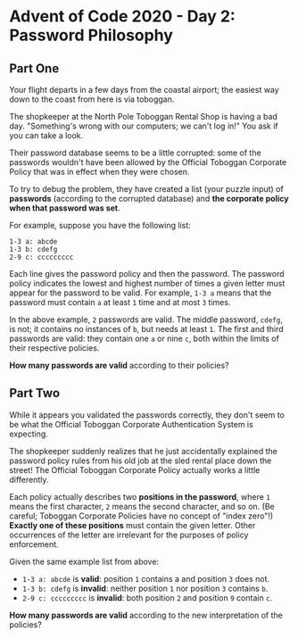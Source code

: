 # Advent of Code 2020 - Day 2: Password Philosophy

## Part One

Your flight departs in a few days from the coastal airport; the easiest way
down to the coast from here is via toboggan.

The shopkeeper at the North Pole Toboggan Rental Shop is having a bad day.
"Something's wrong with our computers; we can't log in!" You ask if you can
take a look.

Their password database seems to be a little corrupted: some of the passwords
wouldn't have been allowed by the Official Toboggan Corporate Policy that was
in effect when they were chosen.

To try to debug the problem, they have created a list (your puzzle input) of
**passwords** (according to the corrupted database) and **the corporate
policy when that password was set**.

For example, suppose you have the following list:

```
1-3 a: abcde
1-3 b: cdefg
2-9 c: ccccccccc
```

Each line gives the password policy and then the password. The password policy
indicates the lowest and highest number of times a given letter must appear for
the password to be valid. For example, `1-3 a` means that the password must
contain `a` at least `1` time and at most `3` times.

In the above example, `2` passwords are valid. The middle password, `cdefg`, is not;
it contains no instances of `b`, but needs at least `1`. The first and third
passwords are valid: they contain one `a` or nine `c`, both within the limits of
their respective policies.

**How many passwords are valid** according to their policies?

## Part Two

While it appears you validated the passwords correctly, they don't seem to be
what the Official Toboggan Corporate Authentication System is expecting.

The shopkeeper suddenly realizes that he just accidentally explained the password
policy rules from his old job at the sled rental place down the street! The 
Official Toboggan Corporate Policy actually works a little differently.

Each policy actually describes two **positions in the password**, where `1` means
the first character, `2` means the second character, and so on. (Be careful;
Toboggan Corporate Policies have no concept of "index zero"!) **Exactly one of
these positions** must contain the given letter. Other occurrences of the letter
are irrelevant for the purposes of policy enforcement.

Given the same example list from above:

- `1-3 a: abcde` is **valid**: position `1` contains a and position `3` does not.
- `1-3 b: cdefg` is **invalid**: neither position `1` nor position `3` contains `b`.
- `2-9 c: ccccccccc` is **invalid**: both position `2` and position `9` contain `c`.

**How many passwords are valid** according to the new interpretation of the policies?

